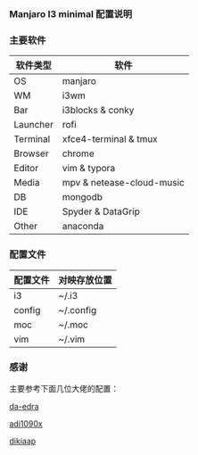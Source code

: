 ### Manjaro I3 minimal 配置说明



### 主要软件

| 软件类型 | 软件                      |
| -------- | ------------------------- |
| OS       | manjaro                   |
| WM       | i3wm                      |
| Bar      | i3blocks & conky          |
| Launcher | rofi                      |
| Terminal | xfce4-terminal & tmux     |
| Browser  | chrome                    |
| Editor   | vim & typora              |
| Media    | mpv & netease-cloud-music |
| DB       | mongodb         |
| IDE      | Spyder & DataGrip        |
| Other    | anaconda                  |



### 配置文件

| 配置文件 | 对映存放位置 |
| -------- | ------------ |
| i3       | ~/.i3        |
| config   | ~/.config    |
| moc      | ~/.moc       |
| vim      | ~/.vim       |



### 感谢

主要参考下面几位大佬的配置：



[da-edra](https://github.com/da-edra/dotfiles)

[adi1090x](https://github.com/adi1090x/dots)

[dikiaap](https://github.com/dikiaap/dotfiles)
